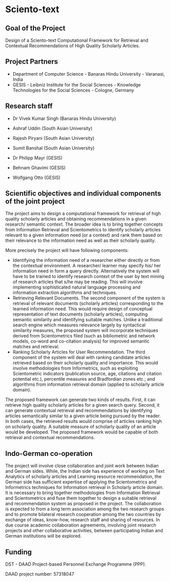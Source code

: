 # Sciento-text
## Goal of the Project
Design of a Sciento-text Computational Framework for Retrieval and Contextual Recommendations of High Quality Scholarly Articles.

## Project Partners
* Department of Computer Science - Banaras Hindu University - Varanasi, India
* GESIS - Leibniz Institute for the Social Sciences - Knowledge Technologies for the Social Sciences - Cologne, Germany

## Research staff 
* Dr Vivek Kumar Singh (Banaras Hindu University)
* Ashraf Uddin (South Asian University)
* Rajesh Piryani (South Asian University)
* Sumit Banshal (South Asian University)

* Dr Philipp Mayr (GESIS)
* Behnam Ghavimi (GESIS)
* Wolfgang Otto (GESIS)

## Scientific objectives and individual components of the joint project
The project aims to design a computational framework for retrieval of high quality scholarly articles and obtaining recommendations in a given research/ semantic context. The broader idea is to bring together concepts from Information Retrieval and Scientometrics to identify scholarly articles relevant to a given information need (or a context) and rank them based on their relevance to the information need as well as their scholarly quality. 

More precisely the project will have following components:
*	Identifying the information need of a researcher either directly or from the contextual environment. A researcher/ learner may specify his/ her information need in form a query directly. Alternatively the system will have to be trained to identify research context of the user by text mining of research articles that s/he may be reading. This will involve implementing sophisticated natural language processing and information extraction algorithms and techniques.
*	Retrieving Relevant Documents. The second component of the system is retrieval of relevant documents (scholarly articles) corresponding to the learned information need. This would require design of conceptual representation of text documents (scholarly articles), computing semantic similarity and identifying suitable matches. Unlike a traditional search engine which measures relevance largely by syntactical similarity measures, the proposed system will incorporate techniques derived from Scientometrics filed (such as bibliometric and network models, co-word and co-citation analysis) for improved semantic matches and retrieval. 
*	Ranking Scholarly Articles for User Recommendation. The third component of the system will deal with ranking candidate articles retrieved based on their scholarly quality and importance. This would involve methodologies from Informetrics, such as exploiting Scientometric indicators (publication source, age, citations and citation potential etc.), percentile measures and Bradfordian zones etc.; and algorithms from information retrieval domain (applied to scholarly article domain).

The proposed framework can generate two kinds of results. First, it can retrieve high quality scholarly articles for a given search query. Second, it can generate contextual retrieval and recommendations by identifying articles semantically similar to a given article being pursued by the reader. In both cases, the retrieved results would comprise of articles ranking high on scholarly quality. A suitable measure of scholarly quality of an article would be developed. The proposed framework would be capable of both retrieval and contextual recommendations.

## Indo-German co-operation 
The project will involve close collaboration and joint work between Indian and German sides. While, the Indian side has experience of working on Text Analytics of scholarly articles and Learning resource recommendation, the German side has sufficient expertise of applying the Scientometrics and Informetrics techniques for Information retrieval in Scholarly article domain. It is necessary to bring together methodologies from Information Retrieval and Scientometrics and fuse them together to design a suitable retrieval and recommendation system as proposed in the project. The collaboration is expected to from a long term association among the two research groups and to promote bilateral research cooperation among the two countries by exchange of ideas, know-how, research staff and sharing of resources. In due course academic collaboration agreements, involving joint research projects and other collaborative activities, between participating Indian and German institutions will be explored.

## Funding
DST - DAAD Project-based Personnel Exchange Programme (PPP).

DAAD project number: 57318047